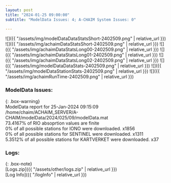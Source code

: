 ```yaml
---
layout: post
title: "2024-01-25 09:00:00"
subtitle: "ModelData Issues: 4; A-CHAIM System Issues: 0"

---
```


![]({{ "/assets/img/modelDataDataStatsShort-2402509.png" | relative_url }})
![]({{ "/assets/img/achaimDataStatsShort-2402509.png" | relative_url }})
![]({{ "/assets/img/achaimDataStatsLong00-2402509.png" | relative_url }})
![]({{ "/assets/img/achaimDataStatsLong01-2402509.png" | relative_url }})
![]({{ "/assets/img/achaimDataStatsLong02-2402509.png" | relative_url }})
![]({{ "/assets/img/modelDataDataStats-2402509.png" | relative_url }})
![]({{ "/assets/img/modelDataStationStats-2402509.png" | relative_url }})
![]({{ "/assets/img/achaimRunTime-2402509.png" | relative_url }})


### ModelData Issues:  
  
{: .box-warning}  
 ModelData report for 25-Jan-2024 09:15:09   
 /home/chaim/ACHAIM_SERVER/A-CHAIM/modelData/2024/025/09/modelData.mat   
 73.4167% of RIO absoprtion values are finite   
 0% of all possible stations for IONO were downloaded. x1856   
 0% of all possible stations for SENTINEL were downloaded. x1311   
 5.3512% of all possible stations for KARTVERKET were downloaded. x37   
  


### Logs:  
  
{: .box-note}  
[Logs.zip]({{ "/assets/other/logs.zip" | relative_url }})  
[Log Info]({{ "/logInfo" | relative_url }})  
